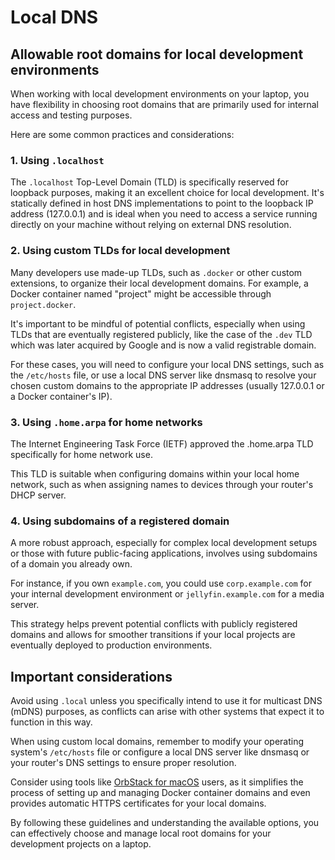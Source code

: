 # Local DNS

## Allowable root domains for local development environments

When working with local development environments on your laptop, you have flexibility in choosing root domains that are primarily used for internal access and testing purposes.

Here are some common practices and considerations:

### 1. Using `.localhost`

The `.localhost` Top-Level Domain (TLD) is specifically reserved for loopback purposes, making it an excellent choice for local development.
It's statically defined in host DNS implementations to point to the loopback IP address (127.0.0.1) and is ideal when you need to access a service running directly on your machine without relying on external DNS resolution.

### 2. Using custom TLDs for local development

Many developers use made-up TLDs, such as `.docker` or other custom extensions, to organize their local development domains. For example, a Docker container named "project" might be accessible through `project.docker`.

It's important to be mindful of potential conflicts, especially when using TLDs that are eventually registered publicly, like the case of the `.dev` TLD which was later acquired by Google and is now a valid registrable domain.

For these cases, you will need to configure your local DNS settings, such as the `/etc/hosts` file, or use a local DNS server like dnsmasq to resolve your chosen custom domains to the appropriate IP addresses (usually 127.0.0.1 or a Docker container's IP).

### 3. Using `.home.arpa` for home networks

The Internet Engineering Task Force (IETF) approved the .home.arpa TLD specifically for home network use.

This TLD is suitable when configuring domains within your local home network, such as when assigning names to devices through your router's DHCP server.

### 4. Using subdomains of a registered domain

A more robust approach, especially for complex local development setups or those with future public-facing applications, involves using subdomains of a domain you already own.

For instance, if you own `example.com`, you could use `corp.example.com` for your internal development environment or `jellyfin.example.com` for a media server.

This strategy helps prevent potential conflicts with publicly registered domains and allows for smoother transitions if your local projects are eventually deployed to production environments.

## Important considerations

Avoid using `.local` unless you specifically intend to use it for multicast DNS (mDNS) purposes, as conflicts can arise with other systems that expect it to function in this way.

When using custom local domains, remember to modify your operating system's `/etc/hosts` file or configure a local DNS server like dnsmasq or your router's DNS settings to ensure proper resolution.

Consider using tools like [OrbStack for macOS](https://docs.orbstack.dev/docker/domains) users, as it simplifies the process of setting up and managing Docker container domains and even provides automatic HTTPS certificates for your local domains.

By following these guidelines and understanding the available options, you can effectively choose and manage local root domains for your development projects on a laptop.
